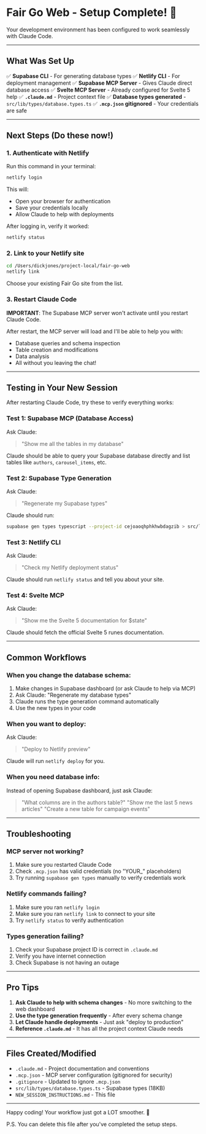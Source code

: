 # Fair Go Web - Setup Complete! 🎉

Your development environment has been configured to work seamlessly with Claude Code.

---

## What Was Set Up

✅ **Supabase CLI** - For generating database types
✅ **Netlify CLI** - For deployment management
✅ **Supabase MCP Server** - Gives Claude direct database access
✅ **Svelte MCP Server** - Already configured for Svelte 5 help
✅ **`.claude.md`** - Project context file
✅ **Database types generated** - `src/lib/types/database.types.ts`
✅ **`.mcp.json` gitignored** - Your credentials are safe

---

## Next Steps (Do these now!)

### 1. Authenticate with Netlify

Run this command in your terminal:
```bash
netlify login
```

This will:
- Open your browser for authentication
- Save your credentials locally
- Allow Claude to help with deployments

After logging in, verify it worked:
```bash
netlify status
```

### 2. Link to your Netlify site

```bash
cd /Users/dickjones/project-local/fair-go-web
netlify link
```

Choose your existing Fair Go site from the list.

### 3. Restart Claude Code

**IMPORTANT**: The Supabase MCP server won't activate until you restart Claude Code.

After restart, the MCP server will load and I'll be able to help you with:
- Database queries and schema inspection
- Table creation and modifications
- Data analysis
- All without you leaving the chat!

---

## Testing in Your New Session

After restarting Claude Code, try these to verify everything works:

### Test 1: Supabase MCP (Database Access)
Ask Claude:
> "Show me all the tables in my database"

Claude should be able to query your Supabase database directly and list tables like `authors`, `carousel_items`, etc.

### Test 2: Supabase Type Generation
Ask Claude:
> "Regenerate my Supabase types"

Claude should run:
```bash
supabase gen types typescript --project-id cejoaoqhphkhwbdagzib > src/lib/types/database.types.ts
```

### Test 3: Netlify CLI
Ask Claude:
> "Check my Netlify deployment status"

Claude should run `netlify status` and tell you about your site.

### Test 4: Svelte MCP
Ask Claude:
> "Show me the Svelte 5 documentation for $state"

Claude should fetch the official Svelte 5 runes documentation.

---

## Common Workflows

### When you change the database schema:
1. Make changes in Supabase dashboard (or ask Claude to help via MCP)
2. Ask Claude: "Regenerate my database types"
3. Claude runs the type generation command automatically
4. Use the new types in your code

### When you want to deploy:
Ask Claude:
> "Deploy to Netlify preview"

Claude will run `netlify deploy` for you.

### When you need database info:
Instead of opening Supabase dashboard, just ask Claude:
> "What columns are in the authors table?"
> "Show me the last 5 news articles"
> "Create a new table for campaign events"

---

## Troubleshooting

### MCP server not working?
1. Make sure you restarted Claude Code
2. Check `.mcp.json` has valid credentials (no "YOUR_" placeholders)
3. Try running `supabase gen types` manually to verify credentials work

### Netlify commands failing?
1. Make sure you ran `netlify login`
2. Make sure you ran `netlify link` to connect to your site
3. Try `netlify status` to verify authentication

### Types generation failing?
1. Check your Supabase project ID is correct in `.claude.md`
2. Verify you have internet connection
3. Check Supabase is not having an outage

---

## Pro Tips

1. **Ask Claude to help with schema changes** - No more switching to the web dashboard
2. **Use the type generation frequently** - After every schema change
3. **Let Claude handle deployments** - Just ask "deploy to production"
4. **Reference `.claude.md`** - It has all the project context Claude needs

---

## Files Created/Modified

- `.claude.md` - Project documentation and conventions
- `.mcp.json` - MCP server configuration (gitignored for security)
- `.gitignore` - Updated to ignore `.mcp.json`
- `src/lib/types/database.types.ts` - Supabase types (18KB)
- `NEW_SESSION_INSTRUCTIONS.md` - This file

---

Happy coding! Your workflow just got a LOT smoother. 🚀

P.S. You can delete this file after you've completed the setup steps.
